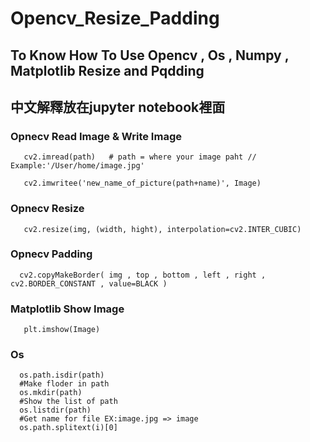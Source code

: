 # Opencv_Resize_Padding

## To Know How To Use Opencv , Os , Numpy , Matplotlib Resize and Pqdding
## 中文解釋放在jupyter notebook裡面


### Opnecv Read Image & Write Image

       cv2.imread(path)   # path = where your image paht // Example:'/User/home/image.jpg' 
       
       cv2.imwritee('new_name_of_picture(path+name)', Image) 

### Opnecv Resize

       cv2.resize(img, (width, hight), interpolation=cv2.INTER_CUBIC)
       

### Opnecv Padding

      cv2.copyMakeBorder( img , top , bottom , left , right , cv2.BORDER_CONSTANT , value=BLACK )
       

### Matplotlib Show Image

       plt.imshow(Image)
       

### Os

      os.path.isdir(path)
      #Make floder in path
      os.mkdir(path)
      #Show the list of path
      os.listdir(path)
      #Get name for file EX:image.jpg => image
      os.path.splitext(i)[0]
       

